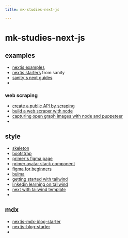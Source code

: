 ```yaml
---
title: mk-studies-next-js

---
```


# mk-studies-next-js

## examples

- [nextjs examples](https://nextjs.org/examples)
- [nextjs starters](https://www.sanity.io/exchange/type=starters/framework=nextjs) from sanity
- [sanity's next guides](https://www.sanity.io/exchange/type=guides/framework=nextjs)
- 

### web scraping

- [create a public API by scraping](https://dev.to/mtliendo/create-a-public-api-by-web-scraping-in-nextjs-2f5n)
- [build a web scraper with node](https://pusher.com/tutorials/web-scraper-node/)
- [capturing open graph images with node and puppeteer](https://www.contentful.com/blog/2021/03/17/puppeteer-node-open-graph-screenshot-for-socials/)
- 

## style

- [skeleton](http://getskeleton.com/)
- [bootstrap](https://getbootstrap.com/docs/4.1/examples/)
- [primer's figma page](https://primer.style/design/tools/figma)
- [primer avatar stack component](https://primer.style/react/AvatarStack)
- [figma for beginners](https://help.figma.com/hc/en-us/sections/4405269443991-Figma-for-Beginners-4-parts-)
- [bulma](https://bulma.io/)
- [getting started with tailwind](https://tailwindcss.com/docs/installation)
- [linkedin learning on tailwind](https://www.linkedin.com/learning/tailwind-css-essential-training/transitions?autoplay=true&u=2194065)
- [next with tailwind template](https://github.com/vercel/next.js/tree/canary/examples/with-tailwindcss)
- 



## mdx

- [nextjs-mdx-blog-starter](https://github.com/johnpolacek/nextjs-mdx-blog-starter)
- [nextjs-blog-starter](https://github.com/vercel/next.js/tree/canary/examples/blog-starter)
- 